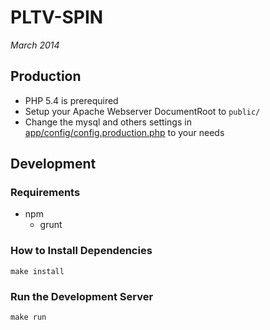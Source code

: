 PLTV-SPIN
=========

_March 2014_

## Production

* PHP 5.4 is prerequired
* Setup your Apache Webserver DocumentRoot to `public/`
* Change the mysql and others settings in [app/config/config.production.php](app/config/config.production.php) to your needs

## Development

### Requirements

* npm
	* grunt

### How to Install Dependencies

	make install

### Run the Development Server
	make run

